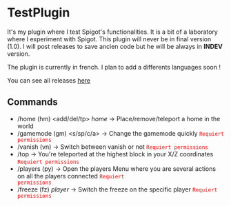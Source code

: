 # TestPlugin
It's my plugin where I test Spigot's functionalities. It is a bit of a laboratory where I experiment with Spigot. This plugin will never be in final version (1.0). I will post releases to save ancien code but he will be always in **INDEV** version.

The plugin is currently in french. I plan to add a differents languages soon !

You can see all releases [here](https://github.com/gab4000/TestPlugin/releases)

## Commands
* /home (hm) <add/del/tp> *home* &rarr; Place/remove/teleport a home in the world
* /gamemode (gm) <s/sp/c/a> &rarr; Change the gamemode quickly <code style="color: red;">Requiert permissions</code>
* /vanish (vn) &rarr; Switch between vanish or not <code style="color: red;">Requiert permissions</code>
* /top &rarr; You're teleported at the highest block in your X/Z coordinates <code style="color: red;">Requiert permissions</code>
* /players (py) &rarr; Open the players Menu where you are several actions on all the players
  connected <code style="color: red;">Requiert permissions</code>
* /freeze (fz) *player* &rarr; Switch the freeze on the specific player <code style="color: red;">Requiert permissions</code>
